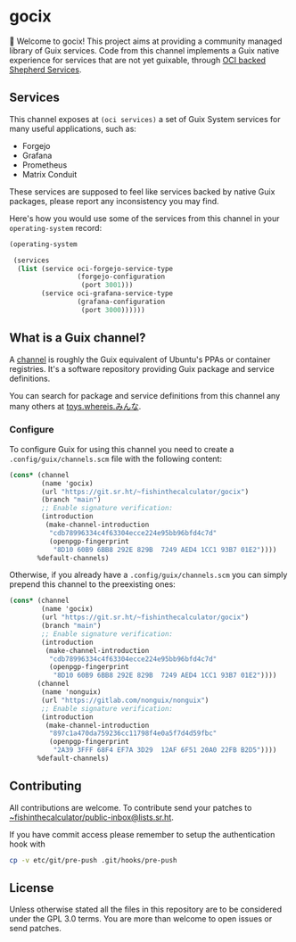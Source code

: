 # gocix

 🌿 Welcome to gocix! This project aims at providing a community managed library of Guix services. Code from this channel implements a Guix native experience for services that are not yet guixable, through [OCI backed Shepherd Services](https://guix.gnu.org/en/manual/devel/en/guix.html#index-oci_002dcontainer_002dservice_002dtype).

## Services

This channel exposes at `(oci services)` a set of Guix System services for many useful applications, such as:

- Forgejo
- Grafana
- Prometheus
- Matrix Conduit

These services are supposed to feel like services backed by native Guix packages, please report any inconsistency you may find.

Here's how you would use some of the services from this channel in your `operating-system` record:

``` scheme
(operating-system

 (services
  (list (service oci-forgejo-service-type
                 (forgejo-configuration
                  (port 3001)))
        (service oci-grafana-service-type
                 (grafana-configuration
                  (port 3000))))))
```

## What is a Guix channel?

A [channel](https://guix.gnu.org/en/manual/devel/en/guix.html#Channels) is roughly the Guix equivalent of Ubuntu's PPAs or container registries. It's a software repository providing Guix package and service definitions.

You can search for package and service definitions from this channel any many others at [toys.whereis.みんな](https://toys.whereis.xn--q9jyb4c).

### Configure

To configure Guix for using this channel you need to create a `.config/guix/channels.scm` file with the following content:

``` scheme
(cons* (channel
        (name 'gocix)
        (url "https://git.sr.ht/~fishinthecalculator/gocix")
        (branch "main")
        ;; Enable signature verification:
        (introduction
         (make-channel-introduction
          "cdb78996334c4f63304ecce224e95bb96bfd4c7d"
          (openpgp-fingerprint
           "8D10 60B9 6BB8 292E 829B  7249 AED4 1CC1 93B7 01E2"))))
       %default-channels)
```

Otherwise, if you already have a `.config/guix/channels.scm` you can simply prepend this channel to the preexisting ones:

``` scheme
(cons* (channel
        (name 'gocix)
        (url "https://git.sr.ht/~fishinthecalculator/gocix")
        (branch "main")
        ;; Enable signature verification:
        (introduction
         (make-channel-introduction
          "cdb78996334c4f63304ecce224e95bb96bfd4c7d"
          (openpgp-fingerprint
           "8D10 60B9 6BB8 292E 829B  7249 AED4 1CC1 93B7 01E2"))))
       (channel
        (name 'nonguix)
        (url "https://gitlab.com/nonguix/nonguix")
        ;; Enable signature verification:
        (introduction
         (make-channel-introduction
          "897c1a470da759236cc11798f4e0a5f7d4d59fbc"
          (openpgp-fingerprint
           "2A39 3FFF 68F4 EF7A 3D29  12AF 6F51 20A0 22FB B2D5"))))
       %default-channels)
```

## Contributing

All contributions are welcome. To contribute send your patches to [~fishinthecalculator/public-inbox@lists.sr.ht](https://lists.sr.ht/~fishinthecalculator/public-inbox).

If you have commit access please remember to setup the authentication hook with

```bash
cp -v etc/git/pre-push .git/hooks/pre-push
```

## License

Unless otherwise stated all the files in this repository are to be considered under the GPL 3.0 terms. You are more than welcome to open issues or send patches.
